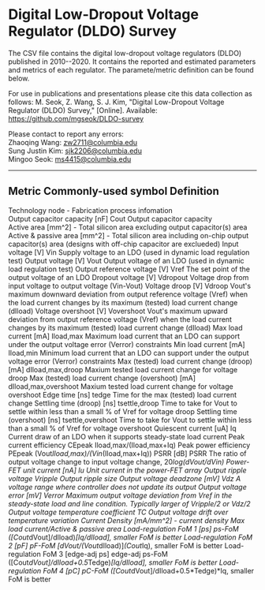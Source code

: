 # Digital Low-Dropout Voltage Regulator (DLDO) Survey 

The CSV file contains the digital low-dropout voltage regulators (DLDO) published in 2010--2020. It contains the reported and estimated parameters and metrics of each regulator. The paramete/metric definition can be found below. 

For use in publications and presentations please cite this data collection as follows:
M. Seok, Z. Wang, S. J. Kim, "Digital Low-Dropout Voltage Regulator (DLDO) Survey," [Online]. Available: https://github.com/mgseok/DLDO-survey

Please contact to report any errors:  
Zhaoqing Wang: zw2711@columbia.edu  
Sung Justin Kim: sjk2206@columbia.edu  
Mingoo Seok: ms4415@columbia.edu  

-------------------------------------------------------------------------------------------------------------------------------------------------------------------------------  
Metric								            Commonly-used symbol			Definition
-------------------------------------------------------------------------------------------------------------------------------------------------------------------------------  
Technology node							      -					                Fabrication process infomation  
Output capacitor capacity [nF]		Cout            					Output capacitor capacity  
Active area [mm^2]						-					Total silicon area excluding output capacitor(s) area
Active & passive area [mm^2]					-					Total silicon area including on-chip output capacitor(s) area (designs with off-chip capacitor are exclueded)
Input voltage [V]						Vin					Supply voltage to an LDO (used in dynamic load regulation test)
Output voltage [V]						Vout					Output voltage of an LDO (used in dynamic load regulation test)
Output reference voltage [V]					Vref					The set point of the output voltage of an LDO
Dropout voltage [V]						Vdropout				Voltage drop from input voltage to output voltage (Vin-Vout)
Voltage droop [V]						Vdroop					Vout's maximum downward deviation from output reference voltage (Vref) when the load current changes by its maximum (tested) load current change (dIload)
Voltage overshoot [V]						Vovershoot				Vout's maximum upward deviation from output reference voltage (Vref) when the load current changes by its maximum (tested) load current change (dIload)
Max load current [mA]						Iload,max				Maximum load current that an LDO can support under the output voltage error (Verror) constraints
Min load current [mA]						Iload,min				Minimum load current that an LDO can support under the output voltage error (Verror) constraints
Max (tested) load current change (droop) [mA]			dIload,max,droop			Maxium tested load current change for voltage droop
Max (tested) load current change (overshoot) [mA]		dIload,max,overshoot			Maxium tested load current change for voltage overshoot
Edge time [ns]							tedge					Time for the max (tested) load current change 
Settling time (droop) [ns]					tsettle,droop				Time to take for Vout to settle within less than a small % of Vref for voltage droop
Settling time (overshoot) [ns]					tsettle,overshoot			Time to take for Vout to settle within less than a small % of Vref for voltage overshoot
Quiescent current [uA]						Iq					Current draw of an LDO when it supports steady-state load current
Peak current efficiency 					CEpeak					Iload,max/(Iload,max+Iq)
Peak power efficiency						PEpeak					(Vout*Iload,max)/(Vin*(Iload,max+Iq))
PSRR [dB]							PSRR					The ratio of output voltage change to input voltage change, 20*log(dVout/dVin)
Power-FET unit current [nA]					Iu					Unit current in the power-FET array
Output ripple voltage						Vripple					Output ripple size
Output voltage deadzone [mV]					Vdz					A voltage range where controller does not update its output
Output voltage error [mV]					Verror					Maximum output voltage deviation from Vref in the steady-state load and line condition. Typically larger of Vripple/2 or Vdz/2
Output voltage temperature coefficient				TC					Output voltage drift over temperature variation
Current Density [mA/mm^2]					-					current density	Max load current/Active & passive area
Load-regulation FoM 1 [ps]					ps-FoM					([Cout*dVout]/dIload)*[Iq/dIload], smaller FoM is better
Load-regulation FoM 2 [pF]					pF-FoM					[dVout/(Vout*dIload)]*(Cout*Iq), smaller FoM is better
Load-regulation FoM 3 [edge-adj ps]				edge-adj ps-FoM				([Cout*dVout]/dIload+0.5*Tedge)*[Iq/dIload], smaller FoM is better
Load-regulation FoM 4 [pC]					pC-FoM					([Cout*dVout]/dIload+0.5*Tedge)*Iq, smaller FoM is better



